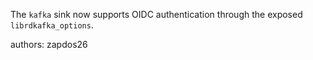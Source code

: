The `kafka` sink now  supports OIDC authentication through the exposed `librdkafka_options`.

authors: zapdos26

